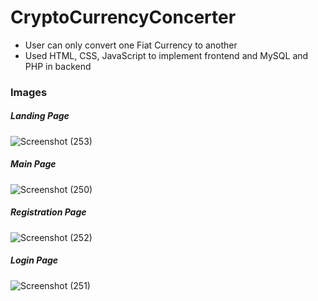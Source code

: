 # CryptoCurrencyConcerter
* User can only convert one Fiat Currency to another
* Used HTML, CSS, JavaScript to implement frontend and MySQL and PHP in backend

### Images
##### Landing Page
![Screenshot (253)](https://github.com/Dhreetisahu/cryptoCurrencyConverter.github.io/assets/91011993/2fa07455-10ee-420e-9599-343283ad8501)
##### Main Page
![Screenshot (250)](https://github.com/Dhreetisahu/cryptoCurrencyConverter.github.io/assets/91011993/b003e54a-36eb-4b8f-8329-5b3778a89629)
##### Registration Page
![Screenshot (252)](https://github.com/Dhreetisahu/cryptoCurrencyConverter.github.io/assets/91011993/07ca9a74-958f-4d12-ba6b-e71448d288b1)
##### Login Page
![Screenshot (251)](https://github.com/Dhreetisahu/cryptoCurrencyConverter.github.io/assets/91011993/69b8cb28-237c-49e1-9025-2b2abd19d2b3)



